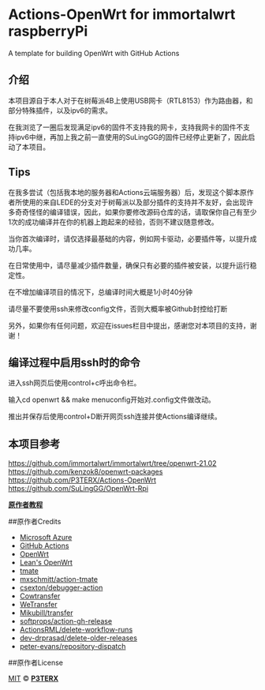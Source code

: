 # Actions-OpenWrt for immortalwrt raspberryPi
A template for building OpenWrt with GitHub Actions

## 介绍
本项目源自于本人对于在树莓派4B上使用USB网卡（RTL8153）作为路由器，和部分特殊插件，以及ipv6的需求。
  
在我浏览了一圈后发现满足ipv6的固件不支持我的网卡，支持我网卡的固件不支持ipv6中继，再加上我之前一直使用的SuLingGG的固件已经停止更新了，因此启动了本项目。

## Tips

在我多尝试（包括我本地的服务器和Actions云端服务器）后，发现这个脚本原作者所使用的来自LEDE的分支对于树莓派以及部分插件的支持并不友好，会出现许多奇奇怪怪的编译错误，因此，如果你要修改源码仓库的话，请取保你自己有至少1次的成功编译并在你的机器上跑起来的经验，否则不建议随意修改。

当你首次编译时，请仅选择最基础的内容，例如网卡驱动，必要插件等，以提升成功几率。

在日常使用中，请尽量减少插件数量，确保只有必要的插件被安装，以提升运行稳定性。

在不增加编译项目的情况下，总编译时间大概是1小时40分钟

请尽量不要使用ssh来修改config文件，否则大概率被Github封控给打断

另外，如果你有任何问题，欢迎在issues栏目中提出，感谢您对本项目的支持，谢谢！

## 编译过程中启用ssh时的命令

进入ssh网页后使用control+c呼出命令栏。

输入cd openwrt && make menuconfig开始对.config文件做改动。

推出并保存后使用control+D断开网页ssh连接并使Actions编译继续。


## 本项目参考

https://github.com/immortalwrt/immortalwrt/tree/openwrt-21.02
https://github.com/kenzok8/openwrt-packages
https://github.com/P3TERX/Actions-OpenWrt
https://github.com/SuLingGG/OpenWrt-Rpi

**[原作者教程](https://p3terx.com/archives/build-openwrt-with-github-actions.html)**

##原作者Credits

- [Microsoft Azure](https://azure.microsoft.com)
- [GitHub Actions](https://github.com/features/actions)
- [OpenWrt](https://github.com/openwrt/openwrt)
- [Lean's OpenWrt](https://github.com/coolsnowwolf/lede)
- [tmate](https://github.com/tmate-io/tmate)
- [mxschmitt/action-tmate](https://github.com/mxschmitt/action-tmate)
- [csexton/debugger-action](https://github.com/csexton/debugger-action)
- [Cowtransfer](https://cowtransfer.com)
- [WeTransfer](https://wetransfer.com/)
- [Mikubill/transfer](https://github.com/Mikubill/transfer)
- [softprops/action-gh-release](https://github.com/softprops/action-gh-release)
- [ActionsRML/delete-workflow-runs](https://github.com/ActionsRML/delete-workflow-runs)
- [dev-drprasad/delete-older-releases](https://github.com/dev-drprasad/delete-older-releases)
- [peter-evans/repository-dispatch](https://github.com/peter-evans/repository-dispatch)

##原作者License

[MIT](https://github.com/P3TERX/Actions-OpenWrt/blob/main/LICENSE) © [**P3TERX**](https://p3terx.com)
